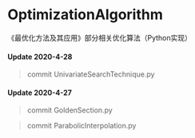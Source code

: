 # OptimizationAlgorithm
《最优化方法及其应用》部分相关优化算法（Python实现）



#### Update 2020-4-28
>commit UnivariateSearchTechnique.py

#### Update 2020-4-27
>commit GoldenSection.py

>commit ParabolicInterpolation.py
